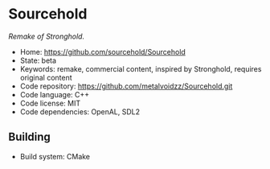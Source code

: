 # Sourcehold

_Remake of Stronghold._

- Home: https://github.com/sourcehold/Sourcehold
- State: beta
- Keywords: remake, commercial content, inspired by Stronghold, requires original content
- Code repository: https://github.com/metalvoidzz/Sourcehold.git
- Code language: C++
- Code license: MIT
- Code dependencies: OpenAL, SDL2

## Building

- Build system: CMake